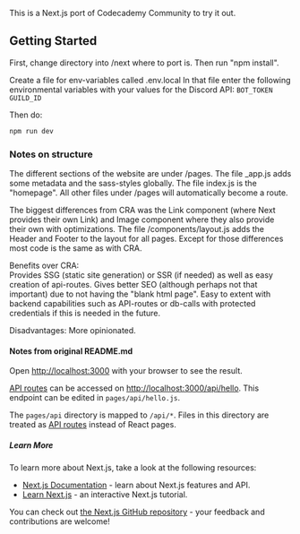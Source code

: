 This is a Next.js port of Codecademy Community to try it out.

## Getting Started

First, change directory into /next where to port is. Then run "npm install".

Create a file for env-variables called .env.local
In that file enter the following environmental variables with your values for the Discord API:
`
BOT_TOKEN
GUILD_ID
`

Then do:

```bash
npm run dev
```

### Notes on structure
The different sections of the website are under /pages. The file _app.js adds some metadata and the sass-styles globally.
The file index.js is the "homepage". All other files under /pages will automatically become a route.

The biggest differences from CRA was the Link component (where Next provides their own Link) and Image component where they also provide their own with optimizations. The file /components/layout.js adds the Header and Footer to the layout for all pages. Except for those differences most code is the same as with CRA.

Benefits over CRA:  
Provides SSG (static site generation) or SSR (if needed) as well as easy creation of api-routes. Gives better SEO (although perhaps not that important) due to not having the "blank html page". Easy to extent with backend capabilities such as API-routes or db-calls with protected credentials if this is needed in the future.

Disadvantages:
More opinionated.

#### Notes from original README.md
Open [http://localhost:3000](http://localhost:3000) with your browser to see the result.

[API routes](https://nextjs.org/docs/api-routes/introduction) can be accessed on [http://localhost:3000/api/hello](http://localhost:3000/api/hello). This endpoint can be edited in `pages/api/hello.js`.

The `pages/api` directory is mapped to `/api/*`. Files in this directory are treated as [API routes](https://nextjs.org/docs/api-routes/introduction) instead of React pages.

##### Learn More

To learn more about Next.js, take a look at the following resources:

- [Next.js Documentation](https://nextjs.org/docs) - learn about Next.js features and API.
- [Learn Next.js](https://nextjs.org/learn) - an interactive Next.js tutorial.

You can check out [the Next.js GitHub repository](https://github.com/vercel/next.js/) - your feedback and contributions are welcome!